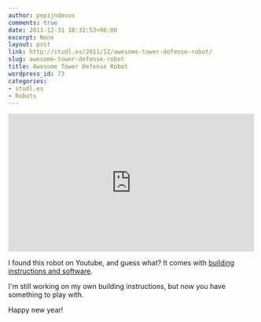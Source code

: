 ```yaml
---
author: pepijndevos
comments: true
date: 2011-12-31 18:32:53+00:00
excerpt: None
layout: post
link: http://studl.es/2011/12/awesome-tower-defense-robot/
slug: awesome-tower-defense-robot
title: Awesome Tower Defense Robot
wordpress_id: 73
categories:
- studl.es
- Robots
---
```


<iframe width="500" height="281" src="http://www.youtube.com/embed/06__G9bayzQ" frameborder="0" allowfullscreen> </iframe>

I found this robot on Youtube, and guess what? It comes with <a href="http://www.urbiforge.org/index.php/UrbiOpenSourceContestProjects/2-high">building instructions and software</a>.

I'm still working on my own building instructions, but now you have something to play with.

Happy new year!